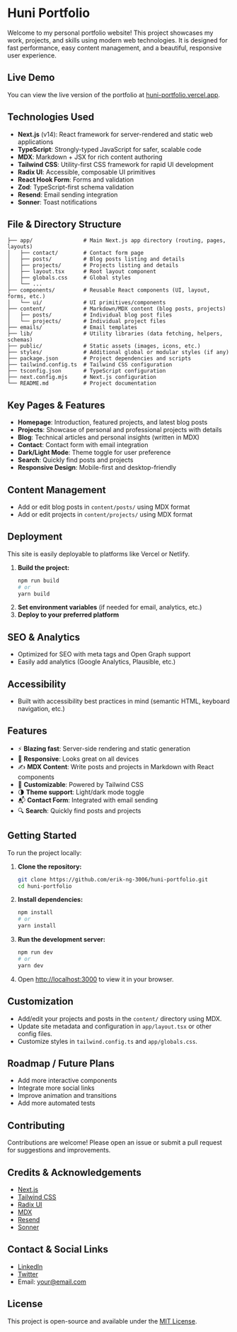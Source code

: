 # Huni Portfolio

Welcome to my personal portfolio website! This project showcases my work, projects, and skills using modern web technologies. It is designed for fast performance, easy content management, and a beautiful, responsive user experience.

## Live Demo

You can view the live version of the portfolio at [huni-portfolio.vercel.app](https://huni-portfolio.vercel.app).

## Technologies Used

-   **Next.js** (v14): React framework for server-rendered and static web applications
-   **TypeScript**: Strongly-typed JavaScript for safer, scalable code
-   **MDX**: Markdown + JSX for rich content authoring
-   **Tailwind CSS**: Utility-first CSS framework for rapid UI development
-   **Radix UI**: Accessible, composable UI primitives
-   **React Hook Form**: Forms and validation
-   **Zod**: TypeScript-first schema validation
-   **Resend**: Email sending integration
-   **Sonner**: Toast notifications

## File & Directory Structure

```
├── app/                # Main Next.js app directory (routing, pages, layouts)
│   ├── contact/        # Contact form page
│   ├── posts/          # Blog posts listing and details
│   ├── projects/       # Projects listing and details
│   ├── layout.tsx      # Root layout component
│   ├── globals.css     # Global styles
│   └── ...
├── components/         # Reusable React components (UI, layout, forms, etc.)
│   └── ui/             # UI primitives/components
├── content/            # Markdown/MDX content (blog posts, projects)
│   ├── posts/          # Individual blog post files
│   └── projects/       # Individual project files
├── emails/             # Email templates
├── lib/                # Utility libraries (data fetching, helpers, schemas)
├── public/             # Static assets (images, icons, etc.)
├── styles/             # Additional global or modular styles (if any)
├── package.json        # Project dependencies and scripts
├── tailwind.config.ts  # Tailwind CSS configuration
├── tsconfig.json       # TypeScript configuration
├── next.config.mjs     # Next.js configuration
└── README.md           # Project documentation
```

## Key Pages & Features

-   **Homepage**: Introduction, featured projects, and latest blog posts
-   **Projects**: Showcase of personal and professional projects with details
-   **Blog**: Technical articles and personal insights (written in MDX)
-   **Contact**: Contact form with email integration
-   **Dark/Light Mode**: Theme toggle for user preference
-   **Search**: Quickly find posts and projects
-   **Responsive Design**: Mobile-first and desktop-friendly

## Content Management

-   Add or edit blog posts in `content/posts/` using MDX format
-   Add or edit projects in `content/projects/` using MDX format

## Deployment

This site is easily deployable to platforms like Vercel or Netlify.

1. **Build the project:**
    ```bash
    npm run build
    # or
    yarn build
    ```
2. **Set environment variables** (if needed for email, analytics, etc.)
3. **Deploy to your preferred platform**

## SEO & Analytics

-   Optimized for SEO with meta tags and Open Graph support
-   Easily add analytics (Google Analytics, Plausible, etc.)

## Accessibility

-   Built with accessibility best practices in mind (semantic HTML, keyboard navigation, etc.)

## Features

-   ⚡ **Blazing fast**: Server-side rendering and static generation
-   📱 **Responsive**: Looks great on all devices
-   ✍️ **MDX Content**: Write posts and projects in Markdown with React components
-   🎨 **Customizable**: Powered by Tailwind CSS
-   🌗 **Theme support**: Light/dark mode toggle
-   📬 **Contact Form**: Integrated with email sending
-   🔍 **Search**: Quickly find posts and projects

## Getting Started

To run the project locally:

1. **Clone the repository:**
    ```bash
    git clone https://github.com/erik-ng-3006/huni-portfolio.git
    cd huni-portfolio
    ```
2. **Install dependencies:**
    ```bash
    npm install
    # or
    yarn install
    ```
3. **Run the development server:**
    ```bash
    npm run dev
    # or
    yarn dev
    ```
4. Open [http://localhost:3000](http://localhost:3000) to view it in your browser.

## Customization

-   Add/edit your projects and posts in the `content/` directory using MDX.
-   Update site metadata and configuration in `app/layout.tsx` or other config files.
-   Customize styles in `tailwind.config.ts` and `app/globals.css`.

## Roadmap / Future Plans

-   Add more interactive components
-   Integrate more social links
-   Improve animation and transitions
-   Add more automated tests

## Contributing

Contributions are welcome! Please open an issue or submit a pull request for suggestions and improvements.

## Credits & Acknowledgements

-   [Next.js](https://nextjs.org/)
-   [Tailwind CSS](https://tailwindcss.com/)
-   [Radix UI](https://www.radix-ui.com/)
-   [MDX](https://mdxjs.com/)
-   [Resend](https://resend.com/)
-   [Sonner](https://sonner.emilkowal.ski/)

## Contact & Social Links

-   [LinkedIn](https://www.linkedin.com/in/your-profile)
-   [Twitter](https://twitter.com/your-profile)
-   Email: your@email.com

## License

This project is open-source and available under the [MIT License](LICENSE).
